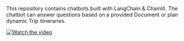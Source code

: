 This repository contains chatbots built with LangChain & Chainlit. The chatbot can answer questions based on a provided Document or plan dynamic Trip itineraries.

[![Watch the video](https://i9.ytimg.com/vi_webp/6xBEp7x8AyY/mqdefault.webp?v=64ffa0e3&sqp=CKDB_qcG&rs=AOn4CLDJzm9gExQzbO2dKmabEw2fK6Vx0Q)](https://youtu.be/6xBEp7x8AyY)
